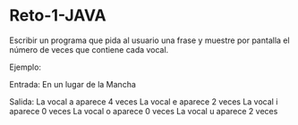 # Reto-1-JAVA
Escribir un programa que pida al usuario una frase y muestre por pantalla el número de veces que contiene cada vocal.

Ejemplo: 

Entrada: 
En un lugar de la Mancha

Salida:
La vocal a aparece 4 veces
La vocal e aparece 2 veces
La vocal i aparece 0 veces
La vocal o aparece 0 veces
La vocal u aparece 2 veces
